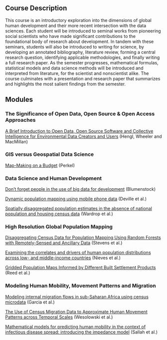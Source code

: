 ## Course Description  

This course is an introductory exploration into the dimensions of global human development and their more recent intersection with the data sciences. Each student will be introduced to seminal works from pioneering social scientists who have made significant contributions to the foundational body of research about development. In tandem with these seminars, students will also be introduced to writing for science, by developing an annotated bibliography, literature review, forming a central research question, identifying applicable methodologies, and finally writing a full research paper. As the semester progresses, mathematical formulas, statistical models and data science methods will be introduced and interpreted from literature, for the scientist and nonscientist alike. The course culminates with a presentation and research paper that summarizes and highlights the most salient findings from the semester.

## Modules

### The Significance of Open Data, Open Source & Open Access Approaches

<a href = "https://peerj.com/preprints/27127.pdf">A Brief Introduction to
Open Data, Open Source Software and Collective Intelligence for Environmental Data Creators and Users</a> (Hengl, Wheeler and MacMillan)

### GIS versus Geospatial Data Science

<a href = "https://www.nature.com/magazine-assets/d41586-018-05331-6/d41586-018-05331-6.pdf">Map-Making on a Budget</a> (Perkel)

### Data Science and Human Development

<a href = "https://www.nature.com/magazine-assets/d41586-018-06215-5/d41586-018-06215-5.pdf">Don’t forget people in the use
of big data for development</a> (Blumenstock)

<a href = "https://www.pnas.org/content/pnas/111/45/15888.full.pdf">Dynamic population mapping using mobile phone data</a> (Deville et al.)

<a href = "https://www.pnas.org/content/pnas/115/14/3529.full.pdf">Spatially disaggregated population estimates
in the absence of national population and housing census data</a> (Wardrop et al.)

### High Resolution Global Population Mapping

<a href = "https://journals.plos.org/plosone/article/file?id=10.1371/journal.pone.0107042&type=printable">Disaggregating Census Data for Population Mapping Using Random Forests with Remotely-Sensed and Ancillary Data</a> (Stevens et al.)

<a href = "https://www.ncbi.nlm.nih.gov/pmc/articles/PMC5746564/pdf/rsif20170401.pdf">Examining the correlates and drivers of human population distributions across low- and middle-income countries</a> (Nieves et al.)

<a href = "https://res.mdpi.com/data/data-03-00033/article_deploy/data-03-00033.pdf?filename=&attachment=1">Gridded Population Maps Informed by Different Built Settlement Products</a> (Reed et al.)

### Modeling Human Mobility, Movement Patterns and Migration

<a href = "https://watermark.silverchair.com/mnu036.pdf?token=AQECAHi208BE49Ooan9kkhW_Ercy7Dm3ZL_9Cf3qfKAc485ysgAAAkcwggJDBgkqhkiG9w0BBwagggI0MIICMAIBADCCAikGCSqGSIb3DQEHATAeBglghkgBZQMEAS4wEQQMoHpG0qDniGQ7ra_xAgEQgIIB-gj0CO_NrlHc2CUmzcFRHJI5VyyVuqCWjFE4ycPv_bQI-IIg4o2Y7e2YHtXv38M1O5AVjlaL8nyprWJ16hhdq-j8LsqJQB5LxXYf5LimJLCC36ntWmRIAZgp5GmqcQlaUYznqjSuY-wW2kH8dRaFeF__UCJD15jVbyaameFHQgfALU2KZlwovzgSbMSpDOe_aSE0WdbZe0Jmx9UbUSG9aNi1Q0Y2MHekva978D5SCAkWnVhpEF2EMygC-PRDZRNlK_aTCHP3SvD3NwnwjcZBmK2IUnUchBGOdjtHCzMcdip627vD4RmtsfwnM2IblIHWDpI6URhaIoGwoafaOLQUgeN75Y2oNPbLvxDqlbB3DasKBnvMLgFBpDekGrOMJKE7CH2urLFgZxiQfUPPMFTcN9A3c74XKDk1zilggfH3fBDWlyuHD0cbQNB3Nhz4DtaGJu4c0fzaCePqMYMwayffbuQpxZfRhciH1feOtc4Ep68SDG7ZdkwcIWGBHRXWkd4yfPoPqnoGAfCxTWNWTKqJmOnMBQu7247JYqcyN5JcvadvIO1wkC5_UfbvUAzJacKq0oXBivsbFOWQicJbt7QWanaaWzhc2LyEqtaw2HcS-tZVog-E8BRDxuLHYtcS8bZsLb1WAzesQ_ujMOTsbBSMt0KZs7XaOSkkGWN1">Modeling internal migration flows in sub-Saharan Africa using census microdata</a> (Garcia et al.)

<a href = "https://journals.plos.org/plosone/article/file?id=10.1371/journal.pone.0052971&type=printable">The Use of Census Migration Data to Approximate Human Movement Patterns across Temporal Scales</a> (Wesolowski et al.)

<a href = "https://ij-healthgeographics.biomedcentral.com/track/pdf/10.1186/s12942-017-0115-7">Mathematical models for predicting human mobility in the context of infectious disease spread: introducing the impedance model</a> (Sallah et al.)
